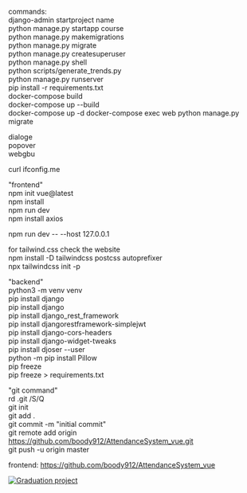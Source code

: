 commands:<br />
django-admin startproject name<br />
python manage.py startapp course<br />
python manage.py makemigrations<br />
python manage.py migrate<br />
python manage.py createsuperuser<br />
python manage.py shell<br />
python scripts/generate_trends.py<br />
python manage.py runserver<br />
pip install -r requirements.txt<br />
docker-compose build<br/>
docker-compose up --build<br/>
docker-compose up -d <be/>
docker-compose exec web python manage.py migrate<br/>


dialoge<br />
popover<br />
webgbu<br />

curl ifconfig.me


"frontend"<br />
npm init vue@latest<br />
npm install<br />
npm run dev<br />
npm install axios<br />

npm run dev -- --host 127.0.0.1<br />

for tailwind.css check the website <br />
npm install -D tailwindcss postcss autoprefixer<br />
npx tailwindcss init -p<br />

"backend"<br />
python3 -m venv venv<br />
pip install django<br />
pip install django<br />
pip install django_rest_framework<br />
pip install djangorestframework-simplejwt<br />
pip install django-cors-headers<br />
pip install django-widget-tweaks<br />
pip install djoser --user<br />
python -m pip install Pillow<br />
pip freeze<br />
pip freeze > requirements.txt<br />

"git command"<br />
rd .git /S/Q<br />
git init<br />
git add .<br />
git commit -m "initial commit"<br />
git remote add origin https://github.com/boody912/AttendanceSystem_vue.git<br />
git push -u origin master<br />



frontend:
https://github.com/boody912/AttendanceSystem_vue

  [![Graduation project](https://img.youtube.com/vi/OoxO1jAGep0/0.jpg)](https://www.youtube.com/watch?v=OoxO1jAGep0)
